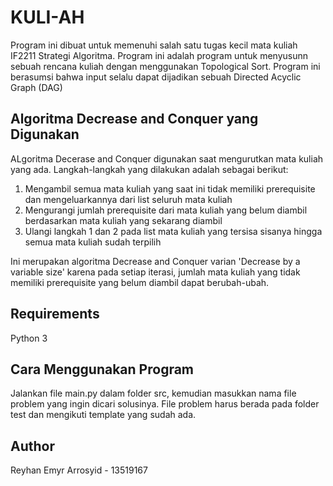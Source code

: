 # KULI-AH
Program ini dibuat untuk memenuhi salah satu tugas kecil mata kuliah IF2211 Strategi Algoritma. Program ini adalah program untuk menyusunn sebuah rencana kuliah dengan menggunakan Topological Sort. Program ini berasumsi bahwa input selalu dapat dijadikan sebuah Directed Acyclic Graph (DAG)

## Algoritma Decrease and Conquer yang Digunakan
ALgoritma Decerase and Conquer digunakan saat mengurutkan mata kuliah yang ada. Langkah-langkah yang dilakukan adalah sebagai berikut:
1. Mengambil semua mata kuliah yang saat ini tidak memiliki prerequisite dan mengeluarkannya dari list seluruh mata kuliah
2. Mengurangi jumlah prerequisite dari mata kuliah yang belum diambil berdasarkan mata kuliah yang sekarang diambil
3. Ulangi langkah 1 dan 2 pada list mata kuliah yang tersisa sisanya hingga semua mata kuliah sudah terpilih

Ini merupakan algoritma Decrease and Conquer varian 'Decrease by a variable size' karena pada setiap iterasi, jumlah mata kuliah yang tidak memiliki prerequisite yang belum diambil dapat berubah-ubah.

## Requirements
Python 3

## Cara Menggunakan Program
Jalankan file main.py dalam folder src, kemudian masukkan nama file problem yang ingin dicari solusinya. File problem harus berada pada folder test dan mengikuti template yang sudah ada.

## Author
Reyhan Emyr Arrosyid - 13519167
